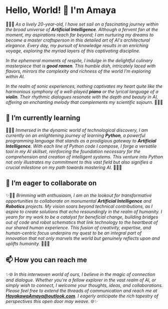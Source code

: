 # Hello, World! 👋 I'm Amaya

🎹🍜🎻 _As a lively 20-year-old, I have set sail on a fascinating journey within the broad universe of **Artificial Intelligence**. Although a fervent fan at the moment, my aspirations reach far beyond; I am nurturing my dreams to become a master craftsperson in this detailed art of AI's architectural elegance. Every day, my pursuit of knowledge results in an enriching voyage, exploring the myriad layers of this captivating discipline._

_In the ephemeral moments of respite, I indulge in the delightful culinary masterpiece that is **good ramen**. This humble dish, intricately laced with flavors, mirrors the complexity and richness of the world I’m exploring within AI._

_In the realm of sonic experiences, nothing captivates my heart quite like the harmonious symphony of a well-played **piano** or the lyrical language of a **violin**. Their rhythmic dialogues resonate with the depth and beauty in AI, offering an enchanting melody that complements my scientific sojourn._ 🎹🍜🎻

## 🌱 I’m currently learning

🐍🧠🤖 _Immersed in the dynamic world of technological discovery, I am currently on an enlightening journey of learning **Python**, a powerful programming language that stands as a prodigious gateway to **Artificial Intelligence**. With each line of Python code I compose, I forge a versatile tool in my AI skillset, reinforcing the foundation necessary for the comprehension and creation of intelligent systems. This venture into Python not only illustrates my commitment to this vast field but also signifies a crucial milestone on my path towards mastering AI._ 🐍🧠🤖

## 👯 I’m eager to collaborate on

✨🤖💪 _Brimming with enthusiasm, I am on the lookout for transformative opportunities to collaborate on monumental **Artificial Intelligence** and **Robotics** projects. My vision soars beyond technical contributions, as I aspire to create solutions that echo resoundingly in the realm of humanity. I yearn for my work to be a catalyst for beneficial change, building bridges out of code and robot schematics that link technology to the heartbeat of our shared human experience. This fusion of creativity, expertise, and human-centric focus underpins my quest to be an integral part of innovation that not only marvels the world but genuinely reflects upon and uplifts humanity._ 💪✨🤖

## 📫 How you can reach me

✨🌐 _In this interwoven world of ours, I believe in the magic of connection and dialogue. Whether you're a fellow explorer in the vast realm of AI, or simply wish to connect, I welcome your thoughts, ideas, and collaborations. Please feel free to extend the threads of communication and reach me at **[HayakawaAmaya@outlook.com](mailto:HayakawaAmaya@outlook.com)**. I eagerly anticipate the rich tapestry of perspectives this open door may weave._ 🌐✨

